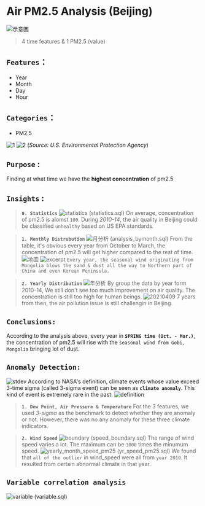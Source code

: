 # Air PM2.5 Analysis (Beijing)

![示意圖](./image/示意圖.png)

> 4 time features & 1 PM2.5 (value) 
## `Features`：
* Year 
* Month
* Day  
* Hour
## `Categories`：
* PM2.5

![1](./image/pm25_1.png)
![2](./image/pm25_2.png)
(*Source: U.S. Environmental Protection Agency*)

## `Purpose` :
Finding at what time we have the **highest concentration** of pm2.5
## `Insights` :
> **`0. Statistics`**
![statistics](./image/statistics.png) 
(statistics.sql)
On average, concentration of pm2.5 is alomst `100`. During *2010-14*, the air quality in Beijing could be classified `unhealthy` based on US EPA standards.

 > **`1. Monthly Distrubution`**
 ![月分析](./image/濃度月分析.png) 
(analysis_bymonth.sql)
From the table, it's obvious every year
from October to March, the concentration of pm2.5 will get higher compared to the rest of time.
![地圖](./image/pm2.5地圖.png)
![excerpt](./image/excerpt_nyt.png) 
`Every year, the seasonal wind originating from Mongolia blows the sand & dust all the way to Northern part of China and even Korean Peninsula.`

> **`2. Yearly Distribution`**
![年分析](./image/濃度年分析.png) 
By group the data by year form 2010-14, We still don't see too much improvement on air quality. The concentration is still too high for human beings.
![20210409](./image/20210409.png) 
7 years from then, the air pollution issue is still challengin in Beijing.

## `Conclusions:`
According to the analysis above, every year in **`SPRING time (Oct. - Mar.)`**, the concentration of pm2.5 will rise with the `seasonal wind from Gobi, Mongolia` bringing lot of dust.
 

## `Anomaly Detection:`
![stdev](./image/stdev.png) 
According to NASA's definition, climate events whose value exceed 3-time sigma (called 3-sigma event) can be seen as    **`climate anomaly`**. This kind of event is extremely rare in the past.
![definition](./image/definition.png)
> **`1. Dew Point, Air Pressure & Temperature`**
For the 3 features, we used *3-sigma* as the benchmark to detect whether they are anomaly or not. However, there was no any anomaly for these three climate indicators.

> **`2. Wind Speed`**
![boundary](./image/boundary.png)
(speed_boundary.sql)
The range of wind speed varies a lot. The maximum can be `1000` times the minumum speed.
![yearly_month_speed_pm25](./image/yearly_month_speed_pm25.png)
(yr_speed_pm25.sql)
We found that `all of the outlier` in wind_speed were all from `year 2010`. It resulted from certain abnormal climate in that year.

## `Variable correlation analysis`
![variable](./image/variable.png)
(variable.sql)





